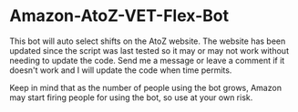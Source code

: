 # Amazon-AtoZ-VET-Flex-Bot

This bot will auto select shifts on the AtoZ website. The website has been updated since the script was last tested so it may or may not work without needing to update the code. Send me a message or leave a comment if it doesn't work and I will update the code when time permits. 

Keep in mind that as the number of people using the bot grows, Amazon may start firing people for using the bot, so use at your own risk.
